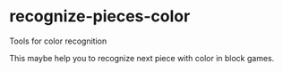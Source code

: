 # recognize-pieces-color
Tools for color recognition

This maybe help you to recognize next piece with color in block games.
